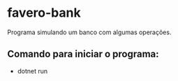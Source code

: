 # favero-bank
Programa simulando um banco com algumas operações.

## Comando para iniciar o programa:
- dotnet run
